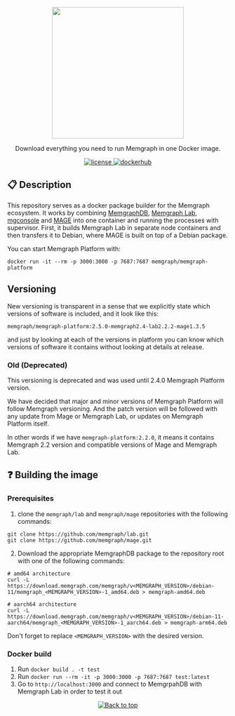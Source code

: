 <p align="center">
  <img src="https://uploads-ssl.webflow.com/5e7ceb09657a69bdab054b3a/5e7ceb09657a6937ab054bba_Black_Original%20_Logo.png" width="300"/>
</p>
<p align="center">Download everything you need to run Memgraph in one Docker image.</p>

<p align="center">
  <a href="https://github.com/memgraph/memgraph-platform/blob/main/LICENSE">
    <img src="https://img.shields.io/github/license/memgraph/memgraph-platform?style=plastic" alt="license" title="license"/>
  <a href="https://hub.docker.com/r/memgraph/memgraph-platform">
    <img src="https://img.shields.io/docker/v/memgraph/memgraph-platform" alt="dockerhub" title="dockerhub"/>
  </a>
</p>

## :clipboard: Description

This repository serves as a docker package builder for the Memgraph ecosystem.
It works by combining
[MemgraphDB](https://github.com/memgraph/memgraph-platform), [Memgraph
Lab](https://github.com/memgraph/lab),
[mgconsole](https://github.com/memgraph/mgconsole) and
[MAGE](https://github.com/memgraph/mage) into one container and running the
processes with supervisor. First, it builds Memgraph Lab in separate node
containers and then transfers it to Debian, where MAGE is built on top of a
Debian package.

You can start Memgraph Platform with:

```
docker run -it --rm -p 3000:3000 -p 7687:7687 memgraph/memgraph-platform
```

## Versioning

New versioning is transparent in a sense that we explicitly state which versions
of software is included, and it look like this:

`memgraph/memgraph-platform:2.5.0-memgraph2.4-lab2.2.2-mage1.3.5`

and just by looking at each of the versions in platform you can know which
versions of software it contains without looking at details at release.

### Old (Deprecated)

This versioning is deprecated and was used until 2.4.0 Memgraph Platform
version.

We have decided that major and minor versions of Memgraph Platform will follow
Memgraph versioning. And the patch version will be followed with any
update from Mage or Memgraph Lab, or updates on Memgraph Platform itself.

In other words if we have `memgraph-platform:2.2.0`, it means it contains Memgraph
2.2 version and compatible versions of Mage and Memgraph Lab.

## :question: Building the image

### Prerequisites

1. clone the `memgraph/lab` and `memgraph/mage` repositories with the following
   commands:

```
git clone https://github.com/memgraph/lab.git
git clone https://github.com/memgraph/mage.git
```

2. Download the appropriate MemgraphDB package to the repository root with one
   of the following commands:

```
# amd64 architecture
curl -L https://download.memgraph.com/memgraph/v<MEMGRAPH_VERSION>/debian-11/memgraph_<MEMGRAPH_VERSION>-1_amd64.deb > memgraph-amd64.deb

# aarch64 architecture
curl -L https://download.memgraph.com/memgraph/v<MEMGRAPH_VERSION>/debian-11-aarch64/memgraph_<MEMGRAPH_VERSION>-1_aarch64.deb > memgraph-arm64.deb
```

Don't forget to replace `<MEMGRAPH_VERSION>` with the desired version.

### Docker build

1. Run `docker build . -t test`
2. Run `docker run --rm -it -p 3000:3000 -p 7687:7687 test:latest`
3. Go to `http://localhost:3000` and connect to MemgrpahDB with Memgraph Lab in
   order to test it out

<p align="center">
  <a href="#">
    <img src="https://img.shields.io/badge/⬆️back_to_top_⬆️-white" alt="Back to top" title="Back to top"/>
  </a>
</p>
